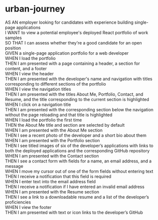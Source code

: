 # urban-journey
AS AN employer looking for candidates with experience building single-page applications</br>
I WANT to view a potential employee's deployed React portfolio of work samples</br>
SO THAT I can assess whether they're a good candidate for an open position</br>
GIVEN a single-page application portfolio for a web developer</br>
WHEN I load the portfolio</br>
THEN I am presented with a page containing a header, a section for content, and a footer</br>
WHEN I view the header</br>
THEN I am presented with the developer's name and navigation with titles corresponding to different sections of the portfolio</br>
WHEN I view the navigation titles</br>
THEN I am presented with the titles About Me, Portfolio, Contact, and Resume, and the title corresponding to the current section is highlighted</br>
WHEN I click on a navigation title</br>
THEN I am presented with the corresponding section below the navigation without the page reloading and that title is highlighted</br>
WHEN I load the portfolio the first time</br>
THEN the About Me title and section are selected by default</br>
WHEN I am presented with the About Me section</br>
THEN I see a recent photo of the developer and a short bio about them</br>
WHEN I am presented with the Portfolio section</br>
THEN I see titled images of six of the developer’s applications with links to both the deployed applications and the corresponding GitHub repository</br>
WHEN I am presented with the Contact section</br>
THEN I see a contact form with fields for a name, an email address, and a message</br>
WHEN I move my cursor out of one of the form fields without entering text</br>
THEN I receive a notification that this field is required</br>
WHEN I enter text into the email address field</br>
THEN I receive a notification if I have entered an invalid email address</br>
WHEN I am presented with the Resume section</br>
THEN I see a link to a downloadable resume and a list of the developer’s proficiencies</br>
WHEN I view the footer</br>
THEN I am presented with text or icon links to the developer’s GitHub</br>

